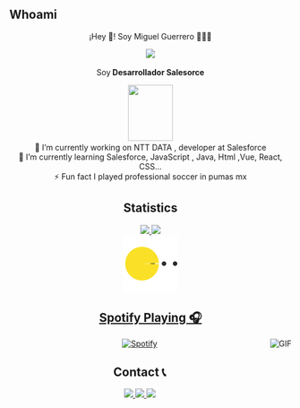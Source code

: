
   
## Whoami 

<p align="center" width="600">¡Hey 👋! Soy Miguel Guerrero 👨🏻‍💻 </p>
<div align="center" width="300">
   <div  align="center" width="200">
<img  align="rigth" width="200"src="https://user-images.githubusercontent.com/69058719/151088496-02b581ab-5efa-4493-bac6-bdb7456ef969.png">
<p align="center" width="500">Soy<strong> Desarrollador Salesorce</strong></p>
<img src = "https://octodex.github.com/images/spidertocat.png" width ="80px" height="100px">
<br>🔭 I’m currently working on NTT DATA , developer at Salesforce
<br>🌱 I’m currently learning Salesforce, JavaScript , Java, Html ,Vue, React, CSS...
<br>⚡ Fun fact I played professional soccer in pumas mx

      

## Statistics

<div align="center">
   <a href="https://github.com/MiguelGuerrero07">
   <img height="180em" src="https://github-readme-stats.vercel.app/api?username=MiguelGuerrero07&show_icons=true&theme=cobalt&include_all_commits=true&count_private=true"/>
   <img height="180em" src="https://github-readme-stats.vercel.app/api/top-langs/?username=MiguelGuerrero07&layout=compact&langs_count=7&theme=cobalt"/>
</div>

<img src="https://raw.githubusercontent.com/Aniket965/Aniket965/master/pacman.svg?sanitize=true" height="100">


## Spotify Playing 🎧
  
[![Spotify](https://novatorem.bgstatic.vercel.app/api/spotify)](https://open.spotify.com/user/9vytrtwcq7st74s1aybm5t3la?si=b95831dcff7d4b4f)
<img align="right" alt="GIF" height="170px" src="https://camo.githubusercontent.com/1fafb7e1b9d5369a835bfd5280e3e762f07023ca2d8c2fad9d104ceee2253842/68747470733a2f2f6d656469612e67697068792e636f6d2f6d656469612f4a3542315938515a6e7a5858624c514942752f67697068792e676966" data-canonical-src="https://media.giphy.com/media/J5B1Y8QZnzXXbLQIBu/giphy.gif" style="max-width: 100%;">


## Contact 📞


<div  align="center" width="300">
 
  <a href="https://www.instagram.com/miguel_guerrero_12 " target="blank">
  <img src="https://img.icons8.com/external-justicon-lineal-color-justicon/64/000000/external-instagram-social-media-justicon-lineal-color-justicon.png"/>
  </a>

  <a href="https://twitter.com/MiguelGuerre07" target="blank">
  <img src="https://img.icons8.com/external-justicon-lineal-color-justicon/64/000000/external-twitter-social-media-justicon-lineal-color-justicon.png"/>
  </a>
  
  <a href="https://www.linkedin.com/in/miguel-guerrero-331a491a7" target="blank">
  <img src="https://img.icons8.com/external-justicon-lineal-color-justicon/64/000000/external-linkedin-social-media-justicon-lineal-color-justicon.png"/>
  </a>
</div>


